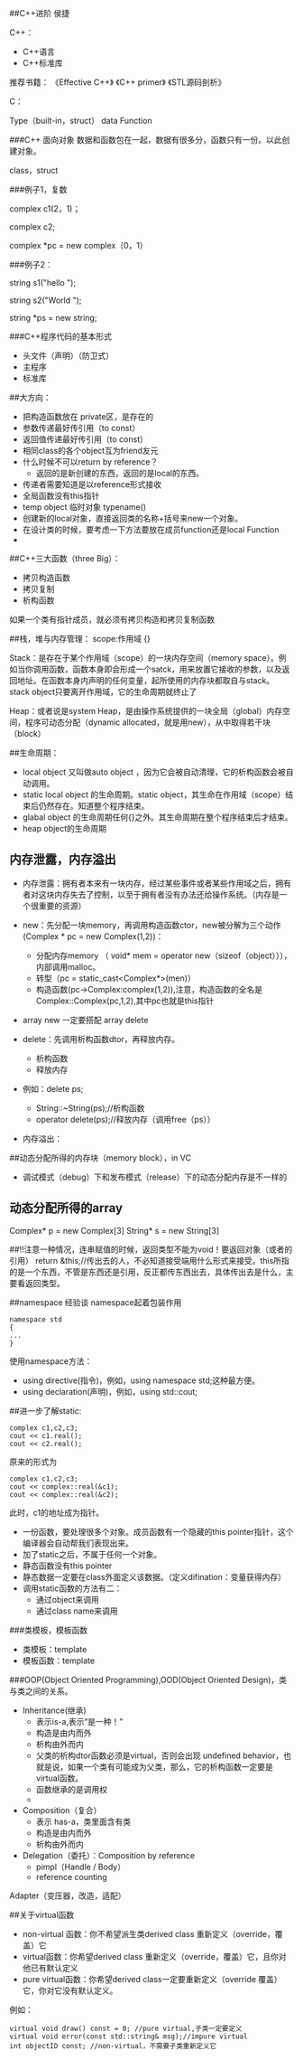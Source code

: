 ##C++进阶
侯捷

C++：

* C++语言
* C++标准库

推荐书籍：
《Effective C++》
《C++ primer》
《STL源码剖析》


C：

Type（built-in，struct）
data
Function

###C++ 面向对象
数据和函数包在一起，数据有很多分，函数只有一份。以此创建对象。

class，struct

###例子1，复数

complex c1(2，1)；

complex c2;

complex *pc = new complex（0，1）

###例子2：

string s1("hello ");

string s2("World ");

string *ps = new string;

###C++程序代码的基本形式

* 头文件（声明）（防卫式）
* 主程序
* 标准库

##大方向：
* 把构造函数放在 private区，是存在的
* 参数传递最好传引用（to const）
* 返回值传递最好传引用（to const）
* 相同class的各个object互为friend友元
* 什么时候不可以return by reference？
	* 返回的是新创建的东西，返回的是local的东西。
* 传递者需要知道是以reference形式接收
* 全局函数没有this指针
* temp object 临时对象 typename()
* 创建新的local对象，直接返回类的名称+括号来new一个对象。
* 在设计类的时候，要考虑一下方法要放在成员function还是local Function
* 
	
	
##C++三大函数（three Big）：

* 拷贝构造函数
* 拷贝复制
* 析构函数



如果一个类有指针成员，就必须有拷贝构造和拷贝复制函数

##栈，堆与内存管理：
scope:作用域
{}

Stack：是存在于某个作用域（scope）的一块内存空间（memory space）。例如当你调用函数，函数本身即会形成一个satck，用来放置它接收的参数，以及返回地址。在函数本身内声明的任何变量，起所使用的内存块都取自与stack。
stack object只要离开作用域，它的生命周期就终止了


Heap：或者说是system Heap，是由操作系统提供的一块全局（global）内存空间，程序可动态分配（dynamic allocated，就是用new），从中取得若干块（block）

##生命周期：
* local object 又叫做auto object ，因为它会被自动清理，它的析构函数会被自动调用。
* static local object 的生命周期。static object，其生命在作用域（scope）结束后仍然存在。知道整个程序结束。
* glabal object 的生命周期任何{}之外。其生命周期在整个程序结束后才结束。
* heap object的生命周期

## 内存泄露，内存溢出
* 内存泄露：拥有者本来有一块内存，经过某些事件或者某些作用域之后，拥有者对这块内存失去了控制，以至于拥有者没有办法还给操作系统。（内存是一个很重要的资源）
* new：先分配一块memory，再调用构造函数ctor，new被分解为三个动作(Complex * pc = new Complex(1,2))：
	* 分配内存memory （ void* mem = operator new（sizeof（object））），内部调用malloc。
	* 转型（pc = static_cast<Complex*>(men)）
	* 构造函数(pc->Complex:complex(1,2)),注意，构造函数的全名是 Complex::Complex(pc,1,2),其中pc也就是this指针
* array new 一定要搭配 array delete

* delete：先调用析构函数dtor，再释放内存。
	* 析构函数
	* 释放内存
* 例如：delete ps;
	* String::~String(ps);//析构函数
	* operator delete(ps);//释放内存（调用free（ps））
* 内存溢出：


##动态分配所得的内存块（memory block），in VC
* 调试模式（debug）下和发布模式（release）下的动态分配内存是不一样的

## 动态分配所得的array
Complex* p = new Complex[3]
String* s = new String[3]

##!!注意一种情况，连串赋值的时候，返回类型不能为void！要返回对象（或者的引用）
return &this;//传出去的人，不必知道接受端用什么形式来接受。this所指的是一个东西，不管是东西还是引用，反正都传东西出去，具体传出去是什么，主要看返回类型。


##namespace 经验谈
namespace起着包装作用

	namespace std
	{
	...
	}
使用namespace方法：

* using directive(指令)，例如，using namespace std;这种最方便。
* using declaration(声明)，例如，using std::cout;

##进一步了解static:

	complex c1,c2,c3;
	cout << c1.real();
	cout << c2.real();
	  
原来的形式为 
	
	complex c1,c2,c3;
	cout << complex::real(&c1);
	cout << complex::real(&c2);
	
此时，c1的地址成为指针。

* 一份函数，要处理很多个对象。成员函数有一个隐藏的this pointer指针，这个编译器会自动帮我们表现出来。
* 加了static之后，不属于任何一个对象。
* 静态函数没有this pointer
* 静态数据一定要在class外面定义该数据。（定义difination：变量获得内存）
* 调用static函数的方法有二：
	* 通过object来调用
	* 通过class name来调用

###类模板，模板函数
* 类模板：template <typename T>
* 模板函数：template <class T>


###OOP(Object Oriented Programming),OOD(Object Oriented Design)，类与类之间的关系。

* Inheritance(继承)
	* 表示is-a,表示“是一种！”
	* 构造是由内而外
	* 析构由外而内
	* 父类的析构dtor函数必须是virtual，否则会出现 undefined behavior，也就是说，如果一个类有可能成为父类，那么，它的析构函数一定要是virtual函数。
	* 函数继承的是调用权
	* 
* Composition（复合）
	* 表示 has-a，类里面含有类
	* 构造是由内而外
	* 析构由外而内
* Delegation（委托）：Composition by reference
	* pimpl（Handle / Body）
	* reference counting

Adapter（变压器，改造，适配）


##关于virtual函数
* non-virtual 函数：你不希望派生类derived class 重新定义（override，覆盖）它
* virtual函数：你希望derived class 重新定义（override，覆盖）它，且你对他已有默认定义
* pure virtual函数：你希望derived class一定要重新定义（override 覆盖）它，你对它没有默认定义。

例如：

	virtual void draw() const = 0; //pure virtual,子类一定要定义
	virtual void error(const std::string& msg);//impure virtual
	int objectID const; //non-virtual，不需要子类重新定义它




 


	




